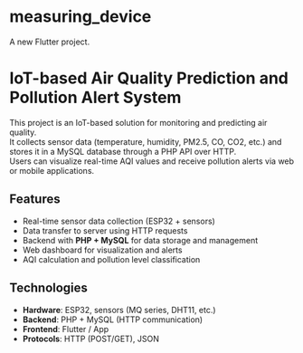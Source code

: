 # measuring_device

A new Flutter project.

# IoT-based Air Quality Prediction and Pollution Alert System  

This project is an IoT-based solution for monitoring and predicting air quality.  
It collects sensor data (temperature, humidity, PM2.5, CO, CO2, etc.) and stores it in a MySQL database through a PHP API over HTTP.  
Users can visualize real-time AQI values and receive pollution alerts via web or mobile applications.  

## Features
- Real-time sensor data collection (ESP32 + sensors)  
- Data transfer to server using HTTP requests  
- Backend with **PHP + MySQL** for data storage and management  
- Web dashboard for visualization and alerts  
- AQI calculation and pollution level classification  

## Technologies
- **Hardware**: ESP32, sensors (MQ series, DHT11, etc.)  
- **Backend**: PHP + MySQL (HTTP communication)  
- **Frontend**: Flutter / App 
- **Protocols**: HTTP (POST/GET), JSON  

